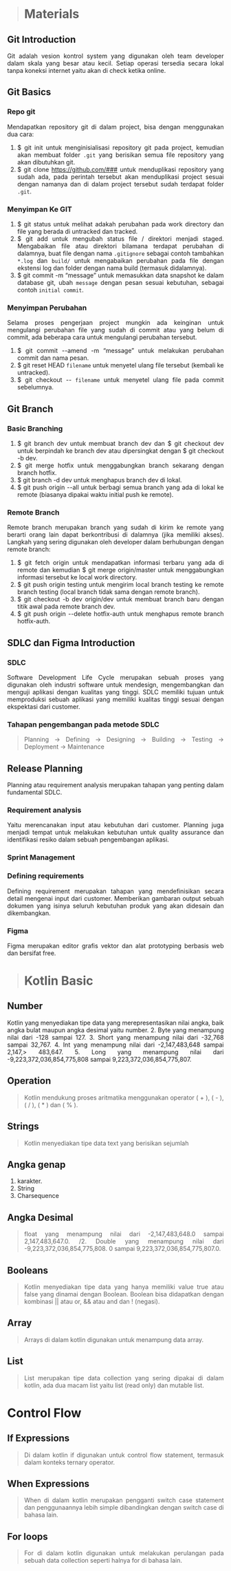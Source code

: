 ># Materials 
## Git Introduction
<div style = "text-align:justify">
Git adalah vesion kontrol system yang digunakan oleh team developer dalam skala yang besar atau kecil. Setiap operasi tersedia secara lokal tanpa koneksi internet yaitu akan di check ketika online.

## Git Basics
### Repo git
Mendapatkan repository git di dalam project, bisa dengan menggunakan dua cara:
1. $ git init untuk menginisialisasi repository git pada project, kemudian akan membuat folder `.git` yang berisikan semua file repository yang akan dibutuhkan git.
2. $ git clone https://github.com/### untuk menduplikasi repository yang sudah ada, pada perintah tersebut akan menduplikasi project sesuai dengan namanya dan di dalam project tersebut sudah terdapat folder `.git`.

### Menyimpan Ke GIT

1. $ git status untuk melihat adakah perubahan pada work directory dan file yang berada di untracked dan tracked.
2. $ git add <file> untuk mengubah status file / direktori menjadi staged.
Mengabaikan file atau direktori bilamana terdapat perubahan di dalamnya, buat file dengan nama `.gitignore` sebagai contoh tambahkan `*.log` dan `build/` untuk mengabaikan perubahan pada file dengan ekstensi log dan folder dengan nama build (termasuk didalamnya).
3. $ git commit -m “message” untuk memasukkan data snapshot ke dalam database git, ubah `message` dengan pesan sesuai kebutuhan, sebagai contoh `initial commit`.

### Menyimpan Perubahan

Selama proses pengerjaan project mungkin ada keinginan untuk mengulangi perubahan file yang sudah di commit atau yang belum di commit, ada beberapa cara untuk mengulangi perubahan tersebut.
1. $ git commit --amend -m “message” untuk melakukan perubahan commit dan nama pesan.
2. $ git reset HEAD `filename` untuk menyetel ulang file tersebut (kembali ke untracked).
3. $ git checkout -- `filename` untuk menyetel ulang file pada commit sebelumnya.

## Git Branch
### Basic Branching

1. $ git branch dev untuk membuat branch dev dan $ git checkout dev untuk berpindah ke branch dev atau dipersingkat dengan $ git checkout -b dev.
2. $ git merge hotfix untuk menggabungkan branch sekarang dengan branch hotfix.
3. $ git branch -d dev untuk menghapus branch dev di lokal.
4. $ git push origin --all untuk berbagi semua branch yang ada di lokal ke remote (biasanya dipakai waktu initial push ke remote).
### Remote Branch
Remote branch merupakan branch yang sudah di kirim ke remote yang berarti orang lain dapat berkontribusi di dalamnya (jika memiliki akses). Langkah yang sering digunakan oleh developer dalam berhubungan dengan remote branch:
1. $ git fetch origin untuk mendapatkan informasi terbaru yang ada di remote dan kemudian $ git merge origin/master untuk menggabungkan informasi tersebut ke local work directory.
2. $ git push origin testing untuk mengirim local branch testing ke remote branch testing (local branch tidak sama dengan remote branch).
3. $ git checkout -b dev origin/dev untuk membuat branch baru dengan titik awal pada remote branch dev.
4. $ git push origin --delete hotfix-auth untuk menghapus remote branch hotfix-auth.

## SDLC dan Figma Introduction
### SDLC
Software Development Life Cycle merupakan sebuah proses yang digunakan oleh industri software untuk mendesign, mengembangkan dan menguji aplikasi dengan kualitas yang tinggi. SDLC memiliki tujuan untuk memproduksi sebuah aplikasi yang memiliki kualitas tinggi sesuai dengan ekspektasi dari customer.

### Tahapan pengembangan pada metode SDLC 
> Planning -> Defining -> Designing -> Building -> Testing -> Deployment -> Maintenance
## Release Planning
Planning atau requirement analysis merupakan tahapan yang penting dalam fundamental SDLC.

### Requirement analysis
Yaitu merencanakan input atau kebutuhan dari customer. Planning juga menjadi tempat untuk melakukan kebutuhan untuk quality assurance dan identifikasi resiko dalam sebuah pengembangan aplikasi.
### Sprint Management

### Defining requirements
Defining requirement merupakan tahapan yang mendefinisikan secara detail mengenai input dari customer. Memberikan gambaran output sebuah dokumen yang isinya seluruh kebutuhan produk yang akan didesain dan dikembangkan.
### Figma

Figma merupakan editor grafis vektor dan alat prototyping berbasis web dan bersifat free.

>#  Kotlin Basic

## Number
 Kotlin yang menyediakan tipe data yang merepresentasikan nilai angka, baik angka bulat maupun angka desimal yaitu number.
2. Byte yang menampung nilai dari -128 sampai 127.
3. Short yang menampung nilai dari -32,768 sampai 32,767.
4. Int yang menampung nilai dari -2,147,483,648 sampai 2,147,> 483,647.
5. Long yang menampung nilai dari -9,223,372,036,854,775,808 sampai 9,223,372,036,854,775,807.

## Operation
>Kotlin mendukung proses aritmatika menggunakan operator ( + ), ( - ), ( / ), ( * ) dan ( % ).
## Strings
>Kotlin menyediakan tipe data text yang berisikan sejumlah
## Angka genap
1. karakter.
2. String
3. Charsequence

> 
##  Angka Desimal
>float yang menampung nilai dari -2,147,483,648.0 sampai 2,147,483,647.0.
>/2. Double yang menampung nilai dari -9,223,372,036,854,775,808. 0 sampai 9,223,372,036,854,775,807.0.

## Booleans
>Kotlin menyediakan tipe data yang hanya memiliki value true atau false yang dinamai dengan Boolean.
Boolean bisa didapatkan dengan kombinasi || atau or, && atau and dan ! (negasi).
## Array
>Arrays di dalam kotlin digunakan untuk menampung data array.
## List
>List merupakan tipe data collection yang sering dipakai di dalam kotlin, ada dua macam list yaitu list (read only) dan mutable list.

# Control Flow
## If Expressions
>Di dalam kotlin if digunakan untuk control flow statement, termasuk dalam konteks ternary operator.

## When Expressions
>When di dalam kotlin merupakan pengganti switch case statement dan penggunaannya lebih simple dibandingkan dengan switch case di bahasa lain.
## For loops
>For di dalam kotlin digunakan untuk melakukan perulangan pada sebuah data collection seperti halnya for di bahasa lain.
</div>